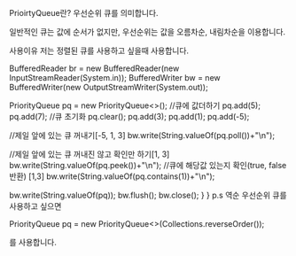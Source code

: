 PrioirtyQueue란?
우선순위 큐를 의미합니다.

일반적인 큐는 값에 순서가 없지만, 우선순위는 값을 오름차순, 내림차순을 이용합니다.

사용이유
저는 정렬된 큐를 사용하고 싶을때 사용합니다.

BufferedReader br = new BufferedReader(new InputStreamReader(System.in));
BufferedWriter bw = new BufferedWriter(new OutputStreamWriter(System.out));

PriorityQueue<Integer> pq = new PriorityQueue<>();
//큐에 값더하기
pq.add(5);
pq.add(7);
//큐 초기화
pq.clear();
pq.add(3);
pq.add(1);
pq.add(-5);

//제일 앞에 있는 큐 꺼내기[-5, 1, 3]
bw.write(String.valueOf(pq.poll())+"\n");

//제일 앞에 있는 큐 꺼내진 않고 확인만 하기[1, 3]		
bw.write(String.valueOf(pq.peek())+"\n");
//큐에 해당값 있는지 확인(true, false 반환) [1,3]
bw.write(String.valueOf(pq.contains(1))+"\n");

bw.write(String.valueOf(pq));
bw.flush();
bw.close();
} }
p.s
역순 우선순위 큐를 사용하고 싶으면

PriorityQueue pq = new PriorityQueue<>(Collections.reverseOrder());

를 사용합니다.